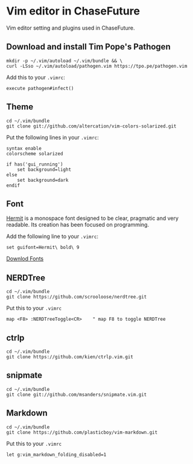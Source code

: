 # Vim editor in ChaseFuture

Vim editor setting and plugins used in ChaseFuture.

## Download and install Tim Pope's Pathogen 

```
mkdir -p ~/.vim/autoload ~/.vim/bundle && \
curl -LSso ~/.vim/autoload/pathogen.vim https://tpo.pe/pathogen.vim
```

Add this to your `.vimrc`:
```
execute pathogen#infect()
```

## Theme

```
cd ~/.vim/bundle
git clone git://github.com/altercation/vim-colors-solarized.git
```

Put the following lines in your `.vimrc`:

```
syntax enable
colorscheme solarized

if has('gui_running')
    set background=light
else
    set background=dark
endif
```

## Font

[Hermit](https://github.com/pcaro90/hermit) is a monospace font designed to be clear, pragmatic and very readable.
Its creation has been focused on programming.

Add the following line to your `.vimrc`:

```
set guifont=Hermit\ bold\ 9
```

[Downlod Fonts](https://pcaro.es/p/hermit/#downloads)


## NERDTree

```
cd ~/.vim/bundle
git clone https://github.com/scrooloose/nerdtree.git
```

Put this to your `.vimrc`

```
map <F8> :NERDTreeToggle<CR>    " map F8 to toggle NERDTree
```


## ctrlp

```
cd ~/.vim/bundle
git clone https://github.com/kien/ctrlp.vim.git
```

## snipmate

```
cd ~/.vim/bundle
git clone git://github.com/msanders/snipmate.vim.git
```

## Markdown

```
cd ~/.vim/bundle
git clone https://github.com/plasticboy/vim-markdown.git
```

Put this to your `.vimrc`
```
let g:vim_markdown_folding_disabled=1
```

